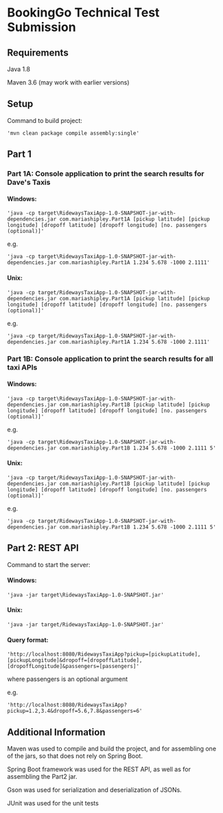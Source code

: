 # BookingGo Technical Test Submission

## Requirements
Java 1.8

Maven 3.6 (may work with earlier versions)

## Setup
Command to build project:
```
'mvn clean package compile assembly:single'
```

## Part 1

### Part 1A: Console application to print the search results for Dave's Taxis

#### Windows:
```
'java -cp target\RidewaysTaxiApp-1.0-SNAPSHOT-jar-with-dependencies.jar com.mariashipley.Part1A [pickup latitude] [pickup longitude] [dropoff latitude] [dropoff longitude] [no. passengers (optional)]'
```
e.g.
```
'java -cp target\RidewaysTaxiApp-1.0-SNAPSHOT-jar-with-dependencies.jar com.mariashipley.Part1A 1.234 5.678 -1000 2.1111'
```
#### Unix:
```
'java -cp target/RidewaysTaxiApp-1.0-SNAPSHOT-jar-with-dependencies.jar com.mariashipley.Part1A [pickup latitude] [pickup longitude] [dropoff latitude] [dropoff longitude] [no. passengers (optional)]'
```
e.g.
```
'java -cp target/RidewaysTaxiApp-1.0-SNAPSHOT-jar-with-dependencies.jar com.mariashipley.Part1A 1.234 5.678 -1000 2.1111'
```

### Part 1B: Console application to print the search results for all taxi APIs

#### Windows:
```
'java -cp target\RidewaysTaxiApp-1.0-SNAPSHOT-jar-with-dependencies.jar com.mariashipley.Part1B [pickup latitude] [pickup longitude] [dropoff latitude] [dropoff longitude] [no. passengers (optional)]'
```
e.g.
```
'java -cp target\RidewaysTaxiApp-1.0-SNAPSHOT-jar-with-dependencies.jar com.mariashipley.Part1B 1.234 5.678 -1000 2.1111 5'
```
#### Unix:
```
'java -cp target/RidewaysTaxiApp-1.0-SNAPSHOT-jar-with-dependencies.jar com.mariashipley.Part1B [pickup latitude] [pickup longitude] [dropoff latitude] [dropoff longitude] [no. passengers (optional)]'
```
e.g.
```
'java -cp target/RidewaysTaxiApp-1.0-SNAPSHOT-jar-with-dependencies.jar com.mariashipley.Part1B 1.234 5.678 -1000 2.1111 5'
```

## Part 2: REST API

Command to start the server:

#### Windows:
```
'java -jar target\RidewaysTaxiApp-1.0-SNAPSHOT.jar'
```
#### Unix:
```
'java -jar target/RidewaysTaxiApp-1.0-SNAPSHOT.jar'
```

#### Query format:

```
'http://localhost:8080/RidewaysTaxiApp?pickup=[pickupLatitude],[pickupLongitude]&dropoff=[dropoffLatitude],[dropoffLongitude]&passengers=[passengers]'
```
where passengers is an optional argument

e.g.
```
'http://localhost:8080/RidewaysTaxiApp?pickup=1.2,3.4&dropoff=5.6,7.8&passengers=6'
```

## Additional Information

Maven was used to compile and build the project, and for assembling one of the jars, so that does not rely on Spring Boot.

Spring Boot framework was used for the REST API, as well as for assembling the Part2 jar.

Gson was used for serialization and deserialization of JSONs.

JUnit was used for the unit tests
